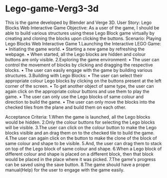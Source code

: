 # Lego-game-Verg3-3d
This is the game developed by Blender and Verge 3D. 
User Story: Lego Blocks Web Interactive Game Objective:
As a user of the game, I should be able to build various structures using these Lego Block game virtually by creating and cloning the blocks upon clicking the buttons. 
Scenario: Playing Lego Blocks Web Interactive Game 
1.Launching the Interactive LEGO Game: 
• Initiating the game world. 
• Starting a new game by refreshing the webpage. 
• When started, all the Lego blocks are hidden and colour buttons are only visible. 
2.Exploring the game environment:
• The user can control the movement of blocks by clicking and dragging the respective blocks. 
• The user can easily engage with the game by building various structures. 
3.Building with Lego Blocks: 
• The user can select their appropriate colour Lego blocks by clicking on the buttons present at the left corner of the screen. 
• To get another object of same type, the user can again click on the appropriate colour buttons and use them to play the game. 
• The user can only use the Lego blocks of same colour and direction to build the game. 
• The user can only move the blocks into the checked tiles from the plane and build them on each other.

Acceptance Criteria:
1.When the game is launched, all the Lego blocks would be hidden.
2.Only the colour buttons for selecting the Lego blocks will be visible.
3.The user can click on the colour button to make the Lego blocks visible and an drag them on to the checked tile to build the game.
4.The user can again click on the button to make the clone of the block of same colour and shape to be visible.
5.And, the user can drag them to stack on top of the Lego block of same colour and shape.
6.When a Lego block of different colour and shape is placed on a different block, then that block would be placed in the place where it was picked.
7.The game's progress can be saved using the save button.
8.The game should have a proper manual(Help) for the user to engage with the game easily.
